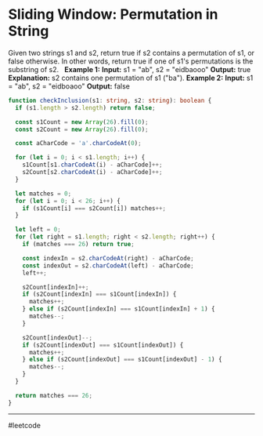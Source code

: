 # Sliding Window: Permutation in String

Given two strings s1 and s2, return true if s2 contains a permutation of s1, or false otherwise.
In other words, return true if one of s1's permutations is the substring of s2.
 
**Example 1:**
**Input:** s1 = "ab", s2 = "eidbaooo"
**Output:** true
**Explanation:** s2 contains one permutation of s1 ("ba").
**Example 2:**
**Input:** s1 = "ab", s2 = "eidboaoo"
**Output:** false

```ts
function checkInclusion(s1: string, s2: string): boolean {
  if (s1.length > s2.length) return false;

  const s1Count = new Array(26).fill(0);
  const s2Count = new Array(26).fill(0);

  const aCharCode = 'a'.charCodeAt(0);

  for (let i = 0; i < s1.length; i++) {
    s1Count[s1.charCodeAt(i) - aCharCode]++;
    s2Count[s2.charCodeAt(i) - aCharCode]++;
  }

  let matches = 0;
  for (let i = 0; i < 26; i++) {
    if (s1Count[i] === s2Count[i]) matches++;
  }

  let left = 0;
  for (let right = s1.length; right < s2.length; right++) {
    if (matches === 26) return true;

    const indexIn = s2.charCodeAt(right) - aCharCode;
    const indexOut = s2.charCodeAt(left) - aCharCode;
    left++;

    s2Count[indexIn]++;
    if (s2Count[indexIn] === s1Count[indexIn]) {
      matches++;
    } else if (s2Count[indexIn] === s1Count[indexIn] + 1) {
      matches--;
    }

    s2Count[indexOut]--;
    if (s2Count[indexOut] === s1Count[indexOut]) {
      matches++;
    } else if (s2Count[indexOut] === s1Count[indexOut] - 1) {
      matches--;
    }
  }

  return matches === 26;
}
```

---

#leetcode